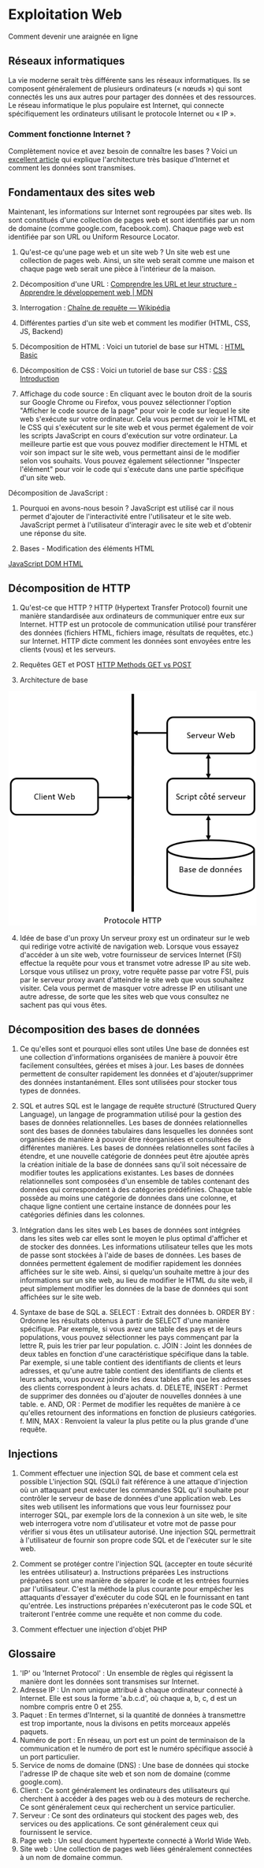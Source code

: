 # Exploitation Web

Comment devenir une araignée en ligne

## Réseaux informatiques

La vie moderne serait très différente sans les réseaux informatiques. Ils se composent généralement de plusieurs ordinateurs (« nœuds ») qui sont connectés les uns aux autres pour partager des données et des ressources. Le réseau informatique le plus populaire est Internet, qui connecte spécifiquement les ordinateurs utilisant le protocole Internet ou « IP ».

### Comment fonctionne Internet ?

Complètement novice et avez besoin de connaître les bases ? Voici un [excellent article](https://developer.mozilla.org/fr/docs/Learn/Common_questions/Web_mechanics/How_does_the_Internet_work) qui explique l'architecture très basique d'Internet et comment les données sont transmises.

## Fondamentaux des sites web

Maintenant, les informations sur Internet sont regroupées par sites web. Ils sont constitués d'une collection de pages web et sont identifiés par un nom de domaine (comme google.com, facebook.com). Chaque page web est identifiée par son URL ou Uniform Resource Locator.

1. Qu'est-ce qu'une page web et un site web ?
  Un site web est une collection de pages web. Ainsi, un site web serait comme une maison et chaque page web serait une pièce à l'intérieur de la maison.
  
2. Décomposition d'une URL :
  [Comprendre les URL et leur structure - Apprendre le développement web | MDN](https://developer.mozilla.org/fr/docs/Learn/Common_questions/Web_mechanics/What_is_a_URL)
  
3. Interrogation :
  [Chaîne de requête — Wikipédia](https://fr.wikipedia.org/wiki/Cha%C3%AEne_de_requ%C3%AAte)
  
4. Différentes parties d'un site web et comment les modifier (HTML, CSS, JS, Backend)
  
  1. Décomposition de HTML :
    Voici un tutoriel de base sur HTML : [HTML Basic](https://www.w3schools.com/html/html_basic.asp)
    
  2. Décomposition de CSS :
    Voici un tutoriel de base sur CSS : [CSS Introduction](https://www.w3schools.com/css/css_intro.asp)
    
5. Affichage du code source :
  En cliquant avec le bouton droit de la souris sur Google Chrome ou Firefox, vous pouvez sélectionner l'option "Afficher le code source de la page" pour voir le code sur lequel le site web s'exécute sur votre ordinateur. Cela vous permet de voir le HTML et le CSS qui s'exécutent sur le site web et vous permet également de voir les scripts JavaScript en cours d'exécution sur votre ordinateur. La meilleure partie est que vous pouvez modifier directement le HTML et voir son impact sur le site web, vous permettant ainsi de le modifier selon vos souhaits. Vous pouvez également sélectionner "Inspecter l'élément" pour voir le code qui s'exécute dans une partie spécifique d'un site web.
  

Décomposition de JavaScript :

1. Pourquoi en avons-nous besoin ?
  JavaScript est utilisé car il nous permet d'ajouter de l'interactivité entre l'utilisateur et le site web. JavaScript permet à l'utilisateur d'interagir avec le site web et d'obtenir une réponse du site.
  
2. Bases - Modification des éléments HTML
  
  [JavaScript DOM HTML](https://www.w3schools.com/js/js_htmldom_html.asp)
  

## Décomposition de HTTP

1. Qu'est-ce que HTTP ?
  HTTP (Hypertext Transfer Protocol) fournit une manière standardisée aux ordinateurs de communiquer entre eux sur Internet. HTTP est un protocole de communication utilisé pour transférer des données (fichiers HTML, fichiers image, résultats de requêtes, etc.) sur Internet. HTTP dicte comment les données sont envoyées entre les clients (vous) et les serveurs.
  
2. Requêtes GET et POST [HTTP Methods GET vs POST](https://www.w3schools.com/tags/ref_httpmethods.asp)
  
3. Architecture de base
  

![Architecture de base](img.png)

4. Idée de base d'un proxy
  Un serveur proxy est un ordinateur sur le web qui redirige votre activité de navigation web. Lorsque vous essayez d'accéder à un site web, votre fournisseur de services Internet (FSI) effectue la requête pour vous et transmet votre adresse IP au site web. Lorsque vous utilisez un proxy, votre requête passe par votre FSI, puis par le serveur proxy avant d'atteindre le site web que vous souhaitez visiter. Cela vous permet de masquer votre adresse IP en utilisant une autre adresse, de sorte que les sites web que vous consultez ne sachent pas qui vous êtes.

## Décomposition des bases de données

1. Ce qu'elles sont et pourquoi elles sont utiles
  Une base de données est une collection d'informations organisées de manière à pouvoir être facilement consultées, gérées et mises à jour. Les bases de données permettent de consulter rapidement les données et d'ajouter/supprimer des données instantanément. Elles sont utilisées pour stocker tous types de données.
  
2. SQL et autres
  SQL est le langage de requête structuré (Structured Query Language), un langage de programmation utilisé pour la gestion des bases de données relationnelles. Les bases de données relationnelles sont des bases de données tabulaires dans lesquelles les données sont organisées de manière à pouvoir être réorganisées et consultées de différentes manières. Les bases de données relationnelles sont faciles à étendre, et une nouvelle catégorie de données peut être ajoutée après la création initiale de la base de données sans qu'il soit nécessaire de modifier toutes les applications existantes. Les bases de données relationnelles sont composées d'un ensemble de tables contenant des données qui correspondent à des catégories prédéfinies. Chaque table possède au moins une catégorie de données dans une colonne, et chaque ligne contient une certaine instance de données pour les catégories définies dans les colonnes.
  
3. Intégration dans les sites web
  Les bases de données sont intégrées dans les sites web car elles sont le moyen le plus optimal d'afficher et de stocker des données. Les informations utilisateur telles que les mots de passe sont stockées à l'aide de bases de données. Les bases de données permettent également de modifier rapidement les données affichées sur le site web. Ainsi, si quelqu'un souhaite mettre à jour des informations sur un site web, au lieu de modifier le HTML du site web, il peut simplement modifier les données de la base de données qui sont affichées sur le site web.
  
4. Syntaxe de base de SQL
  a. SELECT : Extrait des données
  b. ORDER BY : Ordonne les résultats obtenus à partir de SELECT d'une manière spécifique. Par exemple, si vous avez une table des pays et de leurs populations, vous pouvez sélectionner les pays commençant par la lettre R, puis les trier par leur population.
  c. JOIN : Joint les données de deux tables en fonction d'une caractéristique spécifique dans la table. Par exemple, si une table contient des identifiants de clients et leurs adresses, et qu'une autre table contient des identifiants de clients et leurs achats, vous pouvez joindre les deux tables afin que les adresses des clients correspondent à leurs achats.
  d. DELETE, INSERT : Permet de supprimer des données ou d'ajouter de nouvelles données à une table.
  e. AND, OR : Permet de modifier les requêtes de manière à ce qu'elles retournent des informations en fonction de plusieurs catégories.
  f. MIN, MAX : Renvoient la valeur la plus petite ou la plus grande d'une requête.
  

## Injections

1. Comment effectuer une injection SQL de base et comment cela est possible
  L'injection SQL (SQLi) fait référence à une attaque d'injection où un attaquant peut exécuter les commandes SQL qu'il souhaite pour contrôler le serveur de base de données d'une application web. Les sites web utilisent les informations que vous leur fournissez pour interroger SQL, par exemple lors de la connexion à un site web, le site web interrogera votre nom d'utilisateur et votre mot de passe pour vérifier si vous êtes un utilisateur autorisé. Une injection SQL permettrait à l'utilisateur de fournir son propre code SQL et de l'exécuter sur le site web.
  
2. Comment se protéger contre l'injection SQL (accepter en toute sécurité les entrées utilisateur)
  a. Instructions préparées
  Les instructions préparées sont une manière de séparer le code et les entrées fournies par l'utilisateur. C'est la méthode la plus courante pour empêcher les attaquants d'essayer d'exécuter du code SQL en le fournissant en tant qu'entrée. Les instructions préparées n'exécuteront pas le code SQL et traiteront l'entrée comme une requête et non comme du code.
  
3. Comment effectuer une injection d'objet PHP
  

## Glossaire

1. 'IP' ou 'Internet Protocol' : Un ensemble de règles qui régissent la manière dont les données sont transmises sur Internet.
2. Adresse IP : Un nom unique attribué à chaque ordinateur connecté à Internet. Elle est sous la forme 'a.b.c.d', où chaque a, b, c, d est un nombre compris entre 0 et 255.
3. Paquet : En termes d'Internet, si la quantité de données à transmettre est trop importante, nous la divisons en petits morceaux appelés paquets.
4. Numéro de port : En réseau, un port est un point de terminaison de la communication et le numéro de port est le numéro spécifique associé à un port particulier.
5. Service de noms de domaine (DNS) : Une base de données qui stocke l'adresse IP de chaque site web et son nom de domaine (comme google.com).
6. Client : Ce sont généralement les ordinateurs des utilisateurs qui cherchent à accéder à des pages web ou à des moteurs de recherche. Ce sont généralement ceux qui recherchent un service particulier.
7. Serveur : Ce sont des ordinateurs qui stockent des pages web, des services ou des applications. Ce sont généralement ceux qui fournissent le service.
8. Page web : Un seul document hypertexte connecté à World Wide Web.
9. Site web : Une collection de pages web liées généralement connectées à un nom de domaine commun.
